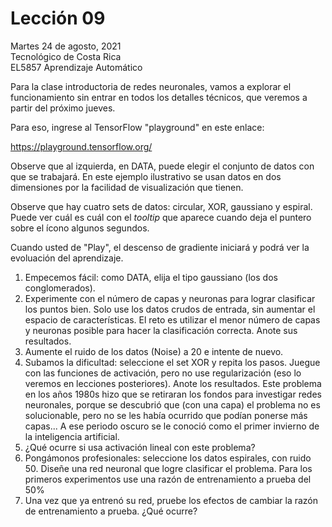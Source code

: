 # Lección 09

Martes 24 de agosto, 2021 <br/>
Tecnológico de Costa Rica <br/>
EL5857 Aprendizaje Automático

Para la clase introductoria de redes neuronales, vamos a explorar el funcionamiento sin entrar en todos los detalles técnicos, que veremos a partir del próximo jueves.

Para eso, ingrese al TensorFlow "playground" en este enlace:

https://playground.tensorflow.org/

Observe que al izquierda, en DATA, puede elegir el conjunto de datos
con que se trabajará.  En este ejemplo ilustrativo se usan datos en
dos dimensiones por la facilidad de visualización que tienen.

Observe que hay cuatro sets de datos: circular, XOR, gaussiano y
espiral.  Puede ver cuál es cuál con el _tooltip_ que aparece cuando
deja el puntero sobre el ícono algunos segundos.

Cuando usted de "Play", el descenso de gradiente iniciará y podrá ver la evoluación del aprendizaje.


1. Empecemos fácil: como DATA, elija el tipo gaussiano (los dos conglomerados).
2. Experimente con el número de capas y neuronas para lograr clasificar los puntos bien.  Solo use los datos crudos de entrada, sin aumentar el espacio de características.  El reto es utilizar el menor número de capas y neuronas posible para hacer la clasificación correcta.  Anote sus resultados.
3. Aumente el ruido de los datos (Noise) a 20 e intente de nuevo.
4. Subamos la dificultad:  seleccione el set XOR y repita los pasos.  Juegue con las funciones de activación, pero no use regularización (eso lo veremos en lecciones posteriores).  Anote los resultados.  Este problema en los años 1980s hizo que se retiraran los fondos para investigar redes neuronales, porque se descubrió que (con una capa) el problema no es solucionable, pero no se les había ocurrido que podían ponerse más capas...  A ese periodo oscuro se le conoció como el primer invierno de la inteligencia artificial.
5. ¿Qué ocurre si usa activación lineal con este problema?
6. Pongámonos profesionales: seleccione los datos espirales, con ruido 50.  Diseñe una red neuronal que logre clasificar el problema.  Para los primeros experimentos use una razón de entrenamiento a prueba del 50%
7. Una vez que ya entrenó su red, pruebe los efectos de cambiar la razón de entrenamiento a prueba. ¿Qué ocurre?


